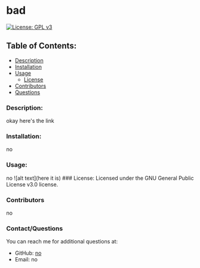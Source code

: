 
  # bad
  [![License: GPL v3](https://img.shields.io/badge/License-GPLv3-blue.svg)](https://www.gnu.org/licenses/gpl-3.0)

  ## Table of Contents:
  * [Description](#description)
  * [Installation](#installation)
  * [Usage](#usage) 
    * [License](#license)
  * [Contributors](#contributors)
  * [Questions](#questions)
  
  ### Description:
  okay 
    here's the link

  ### Installation:
  no

  ### Usage:
  no 
    ![alt text](here it is) 
    ### License:
    Licensed under the GNU General Public License v3.0 license.

  ### Contributors
  no

  ### Contact/Questions
  You can reach me for additional questions at:
  * GitHub: [no](https://github.com/no)
  * Email: no
